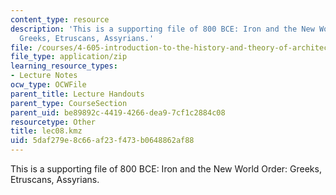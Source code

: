 ```yaml
---
content_type: resource
description: 'This is a supporting file of 800 BCE: Iron and the New World Order:
  Greeks, Etruscans, Assyrians.'
file: /courses/4-605-introduction-to-the-history-and-theory-of-architecture-spring-2012/5daf279e8c66af23f473b0648862af88_lec08.kmz
file_type: application/zip
learning_resource_types:
- Lecture Notes
ocw_type: OCWFile
parent_title: Lecture Handouts
parent_type: CourseSection
parent_uid: be89892c-4419-4266-dea9-7cf1c2884c08
resourcetype: Other
title: lec08.kmz
uid: 5daf279e-8c66-af23-f473-b0648862af88
---
```

This is a supporting file of 800 BCE: Iron and the New World Order: Greeks, Etruscans, Assyrians.

